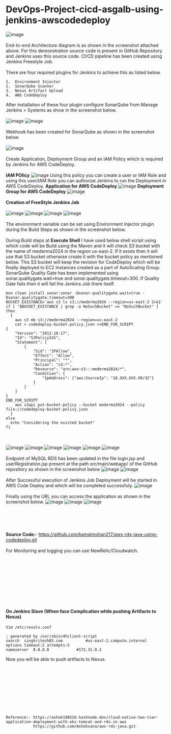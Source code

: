 # DevOps-Project-cicd-asgalb-using-jenkins-awscodedeploy
![image](https://github.com/kamalmohan217/DevOps-Project-cicd-asgalb-using-jenkins-awscodedeploy/assets/128888356/a1499207-326a-45e6-8ca5-fa1fceeded34)
<br><br/>
End-to-end Architecture diagram is as shown in the screenshot attached above. For this demonstration source code is present in GitHub Repository and Jenkins uses this source code. CI/CD pipeline has been created using Jenkins Freestyle Job.
<br><br/>
There are four required plugins for Jenkins to achieve this as listed below.
```
1.	Environment Injector
2.	SonarQube Scanner
3.	Nexus Artifact Upload
4.	AWS CodeDeploy
```
After installation of these four plugin configure SonarQube from Manage Jenkins > Systems as show in the screenshot below.
<br><br/>
![image](https://github.com/kamalmohan217/DevOps-Project-cicd-asgalb-using-jenkins-awscodedeploy/assets/128888356/165b2f22-fc62-4b0d-9ab3-99555ff9a0b7)
![image](https://github.com/kamalmohan217/DevOps-Project-cicd-asgalb-using-jenkins-awscodedeploy/assets/128888356/05857b55-630d-4869-bf37-303a5e552130)
<br><br/>
Webhook has been created for SonarQube as shown in the screenshot below.
<br><br/>
![image](https://github.com/kamalmohan217/DevOps-Project-cicd-asgalb-using-jenkins-awscodedeploy/assets/128888356/d7de5981-b6be-4dca-90d4-fe061d1b6a0b)
<br><br/>
Create Application, Deployment Group and an IAM Policy which is required by Jenkins for AWS CodeDeploy.
<br><br/>
**IAM POlicy**
![image](https://github.com/kamalmohan217/DevOps-Project-cicd-asgalb-using-jenkins-awscodedeploy/assets/128888356/768ec6d5-04fd-4ac2-bc1d-1074e70a1daa)
Using this policy you can create a user or IAM Role and using this user/IAM Role you can authorize Jenkins to run the Deployment in AWS CodeDeploy.
**Application for AWS CodeDeploy**
![image](https://github.com/kamalmohan217/DevOps-Project-cicd-asgalb-using-jenkins-awscodedeploy/assets/128888356/e1d9779f-f03c-4eeb-a56d-3ae0d9b9fb08)
**Deployment Group for AWS CodeDeploy**
![image](https://github.com/kamalmohan217/DevOps-Project-cicd-asgalb-using-jenkins-awscodedeploy/assets/128888356/18c2d823-9f28-43a6-9e09-f3ee52865674)
<br><br/>
**Creation of FreeStyle Jenkins Job**
<br><br/>
![image](https://github.com/kamalmohan217/DevOps-Project-cicd-asgalb-using-jenkins-awscodedeploy/assets/128888356/9ceb8cf0-14b2-49ae-8e8f-407893915d0a)
![image](https://github.com/kamalmohan217/DevOps-Project-cicd-asgalb-using-jenkins-awscodedeploy/assets/128888356/5a3da942-78c4-4f97-ae70-704935e4b52c)
![image](https://github.com/kamalmohan217/DevOps-Project-cicd-asgalb-using-jenkins-awscodedeploy/assets/128888356/803e8057-855e-4df5-833d-5c78189c6ee8)
![image](https://github.com/kamalmohan217/DevOps-Project-cicd-asgalb-using-jenkins-awscodedeploy/assets/128888356/a23646bb-2bcb-4525-b6a7-a3b409936996)
<br><br/>
The environment variable can be set using Environment Injector plugin during the Build Steps as shown in the screenshot below.
<br><br/>
During Build steps at **Execute Shell** I have used below shell script using which code will be Build using the Maven and it will check S3 bucket with the name of mederma2024 in the region us-east-2. If it exists then it will use that S3 bucket otherwise create it with the bucket policy as mentioned below. This S3 bucket will keep the revision for CodeDeploy which will be finally deployed to EC2 Instances created as a part of AutoScaling Group. SonarQube Quality Gate has been implemented using sonar.qualitygate.wait=true and sonar.qualitygate.timeout=300. If Quality Gate fails then it will fail the Jenkins Job there itself.
```
mvn clean install sonar:sonar -Dsonar.qualitygate.wait=true -Dsonar.qualitygate.timeout=300
BUCKET_EXISTANCE=`aws s3 ls s3://mederma2024 --region=us-east-2 2>&1`
if [ "$BUCKET_EXISTANCE | grep -o NoSuchBucket" == "NoSuchBucket" ]
then
  {
    aws s3 mb s3://mederma2024 --region=us-east-2
    cat > codedeploy-bucket-policy.json <<END_FOR_SCRIPT
{
	"Version": "2012-10-17",
	"Id": "S3PolicyId1",
	"Statement": [
		{
			"Sid": "IPAllow",
			"Effect": "Allow",
			"Principal": "*",
			"Action": "s3:*",
			"Resource": "arn:aws:s3:::mederma2024/*",
			"Condition": {
				"IpAddress": {"aws:SourceIp": "18.XXX.XXX.99/32"}
			} 
		} 
	]
}
END_FOR_SCRIPT
    aws s3api put-bucket-policy --bucket mederma2024 --policy file://codedeploy-bucket-policy.json
  }
else
  echo "Considering the existed bucket"
fi
```
<br><br/>
![image](https://github.com/kamalmohan217/DevOps-Project-cicd-asgalb-using-jenkins-awscodedeploy/assets/128888356/2c013a92-e9b8-40ca-9211-5ca820e00fb1)
![image](https://github.com/kamalmohan217/DevOps-Project-cicd-asgalb-using-jenkins-awscodedeploy/assets/128888356/710b6269-7c09-4094-b8a6-e36b22303583)
![image](https://github.com/kamalmohan217/DevOps-Project-cicd-asgalb-using-jenkins-awscodedeploy/assets/128888356/ce9d6130-7cd6-4f24-bf3f-5c590d1fd95b)
![image](https://github.com/kamalmohan217/DevOps-Project-cicd-asgalb-using-jenkins-awscodedeploy/assets/128888356/cafc1dd1-485d-4984-be8e-2bfcbf53201c)
![image](https://github.com/kamalmohan217/DevOps-Project-cicd-asgalb-using-jenkins-awscodedeploy/assets/128888356/bff81593-66af-463d-a1b2-f5323415bc0f)
![image](https://github.com/kamalmohan217/DevOps-Project-cicd-asgalb-using-jenkins-awscodedeploy/assets/128888356/65d03478-ab78-4aed-accf-be4d2e56b2fb)
<br><br/>
Endpoint of MySQL RDS has been updated in the file login.jsp and userRegistration.jsp present at the path src/main/webapp/ of the GitHub repository as shown in the screenshot below
![image](https://github.com/kamalmohan217/DevOps-Project-cicd-asgalb-using-jenkins-awscodedeploy/assets/128888356/109fd841-e54d-465f-bc92-cda8ede7b7de)
![image](https://github.com/kamalmohan217/DevOps-Project-cicd-asgalb-using-jenkins-awscodedeploy/assets/128888356/54848216-3254-453c-85c0-398506a28b4c)
<br><br/>
After Successful execution of Jenkins Job Deployment will be started in AWS Code Deploy and which will be completed successfuly.
![image](https://github.com/kamalmohan217/DevOps-Project-cicd-asgalb-using-jenkins-awscodedeploy/assets/128888356/f652f25c-41f4-44aa-bf0f-1594907fe80b)
<br><br/>
Finally using the URL you can access the application as shown in the screenshot below.
![image](https://github.com/kamalmohan217/DevOps-Project-cicd-asgalb-using-jenkins-awscodedeploy/assets/128888356/691cb76f-439c-4545-9c2f-166ad30e9c9d)
![image](https://github.com/kamalmohan217/DevOps-Project-cicd-asgalb-using-jenkins-awscodedeploy/assets/128888356/dcef5a0d-2063-4df0-badc-18cc4b482630)
![image](https://github.com/kamalmohan217/DevOps-Project-cicd-asgalb-using-jenkins-awscodedeploy/assets/128888356/4b0d9974-2e3c-4912-8c04-fcffb6acc0f7)
<br><br/>
<br><br/>
<br><br/>
**Source Code:**- https://github.com/kamalmohan217/aws-rds-java-using-codedeploy.git
<br><br/>
For Monitoring and logging you can use NewRelic/Cloudwatch.
<br><br/>
<br><br/>
<br><br/>
<br><br/>
<br><br/>
#### On Jenkins Slave (When face Complication while pushing Artifacts to Nexus)
```
Vim /etc/resolv.conf

; generated by /usr/sbin/dhclient-script
search  singhritesh85.com          #us-east-2.compute.internal
options timeout:2 attempts:5
nameserver  8.8.8.8            #172.31.0.2
```
Now you will be able to push artifacts to Nexus.
<br><br/>
<br><br/>
<br><br/>
<br><br/>
<br><br/>
```
Reference:- https://ashok198510.hashnode.dev/cloud-native-two-tier-application-deployment-with-eks-tomcat-and-rds-in-aws
            https://github.com/Ashoksana/aws-rds-java.git
```
